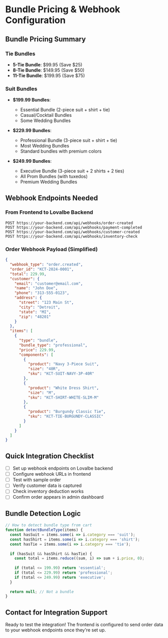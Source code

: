 # Bundle Pricing & Webhook Configuration

## Bundle Pricing Summary

### Tie Bundles
- **5-Tie Bundle**: $99.95 (Save $25)
- **8-Tie Bundle**: $149.95 (Save $50)
- **11-Tie Bundle**: $199.95 (Save $75)

### Suit Bundles
- **$199.99 Bundles**:
  - Essential Bundle (2-piece suit + shirt + tie)
  - Casual/Cocktail Bundles
  - Some Wedding Bundles
  
- **$229.99 Bundles**:
  - Professional Bundle (3-piece suit + shirt + tie)
  - Most Wedding Bundles
  - Standard bundles with premium colors

- **$249.99 Bundles**:
  - Executive Bundle (3-piece suit + 2 shirts + 2 ties)
  - All Prom Bundles (with tuxedos)
  - Premium Wedding Bundles

## Webhook Endpoints Needed

### From Frontend to Lovalbe Backend

```
POST https://your-backend.com/api/webhooks/order-created
POST https://your-backend.com/api/webhooks/payment-completed
POST https://your-backend.com/api/webhooks/customer-created
POST https://your-backend.com/api/webhooks/inventory-check
```

### Order Webhook Payload (Simplified)
```json
{
  "webhook_type": "order.created",
  "order_id": "KCT-2024-0001",
  "total": 229.99,
  "customer": {
    "email": "customer@email.com",
    "name": "John Doe",
    "phone": "313-555-0123",
    "address": {
      "street": "123 Main St",
      "city": "Detroit",
      "state": "MI",
      "zip": "48201"
    }
  },
  "items": [
    {
      "type": "bundle",
      "bundle_type": "professional",
      "price": 229.99,
      "components": [
        {
          "product": "Navy 3-Piece Suit",
          "size": "40R",
          "sku": "KCT-SUIT-NAVY-3P-40R"
        },
        {
          "product": "White Dress Shirt",
          "size": "M",
          "sku": "KCT-SHIRT-WHITE-SLIM-M"
        },
        {
          "product": "Burgundy Classic Tie",
          "sku": "KCT-TIE-BURGUNDY-CLASSIC"
        }
      ]
    }
  ]
}
```

## Quick Integration Checklist

- [ ] Set up webhook endpoints on Lovalbe backend
- [ ] Configure webhook URLs in frontend
- [ ] Test with sample order
- [ ] Verify customer data is captured
- [ ] Check inventory deduction works
- [ ] Confirm order appears in admin dashboard

## Bundle Detection Logic

```javascript
// How to detect bundle type from cart
function detectBundleType(items) {
  const hasSuit = items.some(i => i.category === 'suit');
  const hasShirt = items.some(i => i.category === 'shirt');
  const hasTie = items.some(i => i.category === 'tie');
  
  if (hasSuit && hasShirt && hasTie) {
    const total = items.reduce((sum, i) => sum + i.price, 0);
    
    if (total <= 199.99) return 'essential';
    if (total <= 229.99) return 'professional';
    if (total <= 249.99) return 'executive';
  }
  
  return null; // Not a bundle
}
```

## Contact for Integration Support

Ready to test the integration! The frontend is configured to send order data to your webhook endpoints once they're set up.